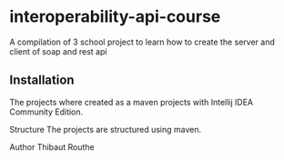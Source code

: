# interoperability-api-course
A compilation of 3 school project to learn how to create the server and client of soap and rest api

## Installation
The projects where created as a maven projects with Intellij IDEA Community Edition.

Structure
The projects are structured using maven.

Author
Thibaut Routhe
